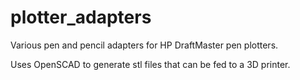 # plotter_adapters
Various pen and pencil adapters for HP DraftMaster pen plotters.

Uses OpenSCAD to generate stl files that can be fed to a 3D printer.
